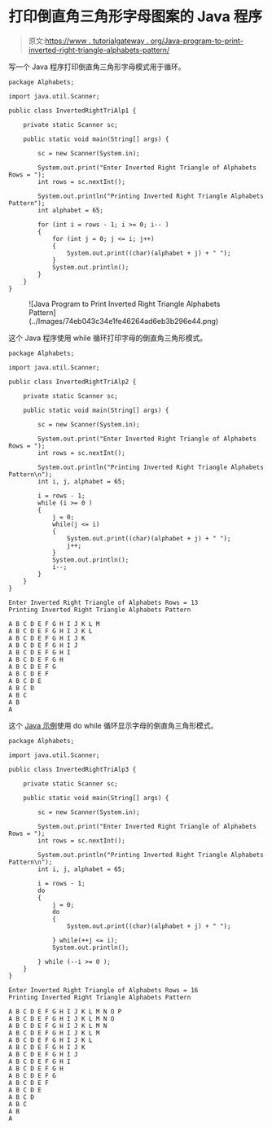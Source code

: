 # 打印倒直角三角形字母图案的 Java 程序

> 原文:[https://www . tutorialgateway . org/Java-program-to-print-inverted-right-triangle-alphabets-pattern/](https://www.tutorialgateway.org/java-program-to-print-inverted-right-triangle-alphabets-pattern/)

写一个 Java 程序打印倒直角三角形字母模式用于循环。

```
package Alphabets;

import java.util.Scanner;

public class InvertedRightTriAlp1 {

	private static Scanner sc;

	public static void main(String[] args) {

		sc = new Scanner(System.in);	

		System.out.print("Enter Inverted Right Triangle of Alphabets Rows = ");
		int rows = sc.nextInt();

		System.out.println("Printing Inverted Right Triangle Alphabets Pattern");
		int alphabet = 65;

		for (int i = rows - 1; i >= 0; i-- ) 
		{
			for (int j = 0; j <= i; j++) 	
			{
				System.out.print((char)(alphabet + j) + " ");
			}
			System.out.println();
		}
	}
}
```

<figure class="wp-block-image size-large">![Java Program to Print Inverted Right Triangle Alphabets Pattern](../Images/74eb043c34e1fe46264ad6eb3b296e44.png)</figure>

这个 Java 程序使用 while 循环打印字母的倒直角三角形模式。

```
package Alphabets;

import java.util.Scanner;

public class InvertedRightTriAlp2 {

	private static Scanner sc;

	public static void main(String[] args) {

		sc = new Scanner(System.in);	

		System.out.print("Enter Inverted Right Triangle of Alphabets Rows = ");
		int rows = sc.nextInt();

		System.out.println("Printing Inverted Right Triangle Alphabets Pattern\n");
		int i, j, alphabet = 65;

		i = rows - 1;
		while (i >= 0 ) 
		{
			j = 0;
			while(j <= i) 	
			{
				System.out.print((char)(alphabet + j) + " ");
				j++;
			}
			System.out.println();
			i--;
		}
	}
}
```

```
Enter Inverted Right Triangle of Alphabets Rows = 13
Printing Inverted Right Triangle Alphabets Pattern

A B C D E F G H I J K L M 
A B C D E F G H I J K L 
A B C D E F G H I J K 
A B C D E F G H I J 
A B C D E F G H I 
A B C D E F G H 
A B C D E F G 
A B C D E F 
A B C D E 
A B C D 
A B C 
A B 
A 
```

这个 [Java 示例](https://www.tutorialgateway.org/learn-java-programs/)使用 do while 循环显示字母的倒直角三角形模式。

```
package Alphabets;

import java.util.Scanner;

public class InvertedRightTriAlp3 {

	private static Scanner sc;

	public static void main(String[] args) {

		sc = new Scanner(System.in);	

		System.out.print("Enter Inverted Right Triangle of Alphabets Rows = ");
		int rows = sc.nextInt();

		System.out.println("Printing Inverted Right Triangle Alphabets Pattern\n");
		int i, j, alphabet = 65;

		i = rows - 1;
		do 
		{
			j = 0;
			do	
			{
				System.out.print((char)(alphabet + j) + " ");

			} while(++j <= i);
			System.out.println();

		} while (--i >= 0 );
	}
}
```

```
Enter Inverted Right Triangle of Alphabets Rows = 16
Printing Inverted Right Triangle Alphabets Pattern

A B C D E F G H I J K L M N O P 
A B C D E F G H I J K L M N O 
A B C D E F G H I J K L M N 
A B C D E F G H I J K L M 
A B C D E F G H I J K L 
A B C D E F G H I J K 
A B C D E F G H I J 
A B C D E F G H I 
A B C D E F G H 
A B C D E F G 
A B C D E F 
A B C D E 
A B C D 
A B C 
A B 
A
```